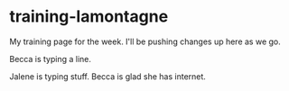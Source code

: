 # training-lamontagne

My training page for the week. I'll be pushing changes up here as we go.


Becca is typing a line.

Jalene is typing stuff. Becca is glad she has internet.